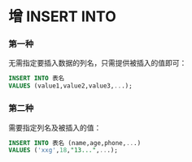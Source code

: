 # 增 INSERT INTO

### 第一种
无需指定要插入数据的列名，只需提供被插入的值即可：
```sql
INSERT INTO 表名
VALUES (value1,value2,value3,...);
```
### 第二种
需要指定列名及被插入的值：
```sql
INSERT INTO 表名 (name,age,phone,...)
VALUES ('xxg',18,"13...",...);
```
